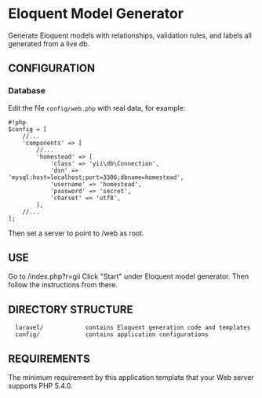 Eloquent Model Generator
================================

Generate Eloquent models with relationships, validation rules, and labels all generated from a live db.

CONFIGURATION
-------------

### Database

Edit the file `config/web.php` with real data, for example:

```
#!php
$config = [
    //...
    'components' => [
        //...
        'homestead' => [
            'class' => 'yii\db\Connection',
            'dsn' => 'mysql:host=localhost;port=3306;dbname=homestead',
            'username' => 'homestead',
            'password' => 'secret',
            'charset' => 'utf8',
        ],
    //...
];

```

Then set a server to point to /web as root.

USE
---
Go to /index.php?r=gii
Click "Start" under Eloquent model generator.  Then follow the instructions from there.


DIRECTORY STRUCTURE
-------------------

      laravel/            contains Eloquent generation code and templates
      config/             contains application configurations


REQUIREMENTS
------------

The minimum requirement by this application template that your Web server supports PHP 5.4.0.

